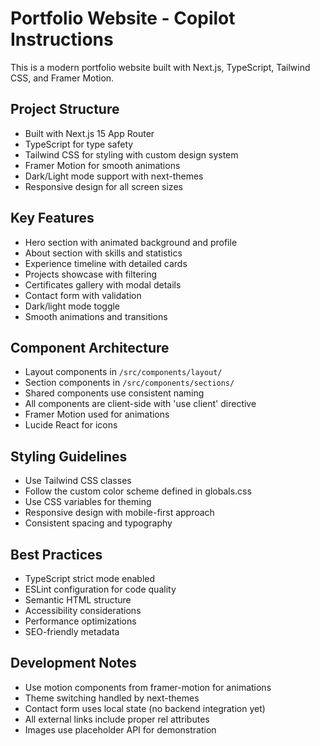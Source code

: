 <!-- Use this file to provide workspace-specific custom instructions to Copilot. For more details, visit https://code.visualstudio.com/docs/copilot/copilot-customization#_use-a-githubcopilotinstructionsmd-file -->

# Portfolio Website - Copilot Instructions

This is a modern portfolio website built with Next.js, TypeScript, Tailwind CSS, and Framer Motion.

## Project Structure
- Built with Next.js 15 App Router
- TypeScript for type safety
- Tailwind CSS for styling with custom design system
- Framer Motion for smooth animations
- Dark/Light mode support with next-themes
- Responsive design for all screen sizes

## Key Features
- Hero section with animated background and profile
- About section with skills and statistics
- Experience timeline with detailed cards
- Projects showcase with filtering
- Certificates gallery with modal details
- Contact form with validation
- Dark/light mode toggle
- Smooth animations and transitions

## Component Architecture
- Layout components in `/src/components/layout/`
- Section components in `/src/components/sections/`
- Shared components use consistent naming
- All components are client-side with 'use client' directive
- Framer Motion used for animations
- Lucide React for icons

## Styling Guidelines
- Use Tailwind CSS classes
- Follow the custom color scheme defined in globals.css
- Use CSS variables for theming
- Responsive design with mobile-first approach
- Consistent spacing and typography

## Best Practices
- TypeScript strict mode enabled
- ESLint configuration for code quality
- Semantic HTML structure
- Accessibility considerations
- Performance optimizations
- SEO-friendly metadata

## Development Notes
- Use motion components from framer-motion for animations
- Theme switching handled by next-themes
- Contact form uses local state (no backend integration yet)
- All external links include proper rel attributes
- Images use placeholder API for demonstration
